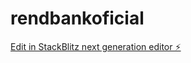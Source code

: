 # rendbankoficial

[Edit in StackBlitz next generation editor ⚡️](https://stackblitz.com/~/github.com/Ayano-Who15K/rendbankoficial)